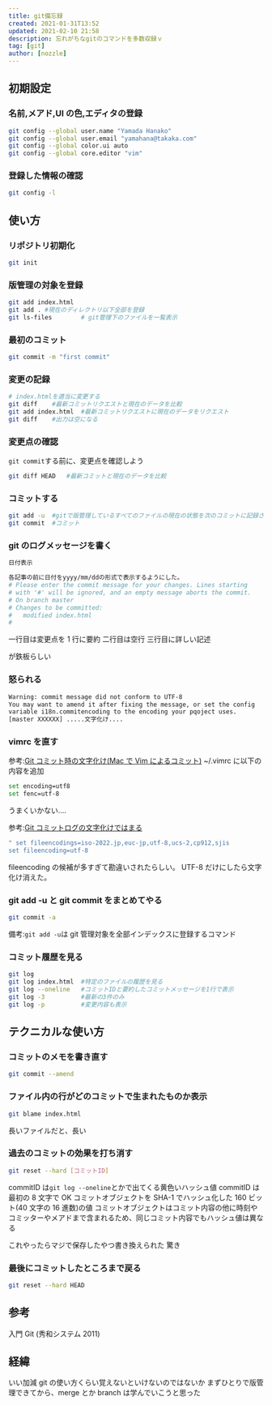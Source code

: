 ```yaml
---
title: git備忘録
created: 2021-01-31T13:52
updated: 2021-02-10 21:58
description: 忘れがちなgitのコマンドを多数収録ｖ
tag: [git]
author: [nozzle]
---
```


## 初期設定

### 名前,メアド,UI の色,エディタの登録

```bash
git config --global user.name "Yamada Hanako"
git config --global user.email "yamahana@takaka.com"
git config --global color.ui auto
git config --global core.editor "vim"
```

### 登録した情報の確認

```bash
git config -l
```

## 使い方

### リポジトリ初期化

```bash
git init
```

### 版管理の対象を登録

```bash
git add index.html
git add . #現在のディレクトリ以下全部を登録
git ls-files		# git管理下のファイルを一覧表示
```

### 最初のコミット

```bash
git commit -m "first commit"
```

### 変更の記録

```bash
# index.htmlを適当に変更する
git diff	#最新コミットリクエストと現在のデータを比較
git add index.html	#最新コミットリクエストに現在のデータをリクエスト
git diff	#出力は空になる
```

### 変更点の確認

`git commit`する前に、変更点を確認しよう

```bash
git diff HEAD	#最新コミットと現在のデータを比較
```

### コミットする

```bash
git add -u	#gitで版管理しているすべてのファイルの現在の状態を次のコミットに記録させる
git commit	#コミット
```

### git のログメッセージを書く

```bash
日付表示

各記事の前に日付をyyyy/mm/ddの形式で表示するようにした。
# Please enter the commit message for your changes. Lines starting
# with '#' will be ignored, and an empty message aborts the commit.
# On branch master
# Changes to be committed:
#	modified index.html
#
```

一行目は変更点を 1 行に要約
二行目は空行
三行目に詳しい記述

が鉄板らしい

### 怒られる

```bash
Warning: commit message did not conform to UTF-8
You may want to amend it after fixing the message, or set the config
variable i18n.commitencoding to the encoding your pqoject uses.
[master XXXXXX] .....文字化け....
```

### vimrc を直す

参考:[Git コミット時の文字化け(Mac で Vim によるコミット)](https://qiita.com/takasianpride/items/0d68fcbbcc3aaf22cf9a "Gitコミット時の文字化け(MacでVimによるコミット)")
~/.vimrc に以下の内容を追加

```bash
set encoding=utf8
set fenc=utf-8
```

うまくいかない....

参考:[Git コミットログの文字化けではまる](http://wadahiro.hatenablog.com/entry/20090506/1241622572)

```bash
" set fileencodings=iso-2022.jp,euc-jp,utf-8,ucs-2,cp912,sjis
set fileencoding=utf-8
```

fileencoding の候補が多すぎて勘違いされたらしい。
UTF-8 だけにしたら文字化け消えた。

### git add -u と git commit をまとめてやる

```bash
git commit -a
```

備考:`git add -u`は git 管理対象を全部インデックスに登録するコマンド

### コミット履歴を見る

```bash
git log
git log index.html	#特定のファイルの履歴を見る
git log --oneline	#コミットIDと要約したコミットメッセージを1行で表示
git log -3			#最新の3件のみ
git log -p			#変更内容も表示
```

## テクニカルな使い方

### コミットのメモを書き直す

```bash
git commit --amend
```

### ファイル内の行がどのコミットで生まれたものか表示

```bash
git blame index.html
```

長いファイルだと、長い

### 過去のコミットの効果を打ち消す

```bash
git reset --hard [コミットID]
```

commitID は`git log --oneline`とかで出てくる黄色いハッシュ値
commitID は最初の 8 文字で OK
コミットオブジェクトを SHA-1 でハッシュ化した 160 ビット(40 文字の 16 進数)の値
コミットオブジェクトはコミット内容の他に時刻やコミッターやメアドまで含まれるため、同じコミット内容でもハッシュ値は異なる

これやったらマジで保存したやつ書き換えられた
驚き

### 最後にコミットしたところまで戻る

```bash
git reset --hard HEAD
```

## 参考

入門 Git (秀和システム 2011)

## 経緯

いい加減 git の使い方くらい覚えないといけないのではないか
まずひとりで版管理できてから、merge とか branch は学んでいこうと思った

